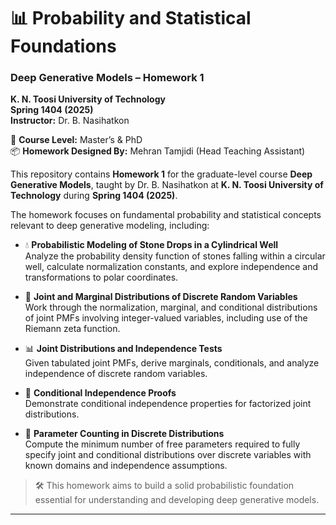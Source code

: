# 📊 Probability and Statistical Foundations  
### Deep Generative Models – Homework 1  
**K. N. Toosi University of Technology**  
**Spring 1404 (2025)**  
**Instructor:** Dr. B. Nasihatkon  

📘 **Course Level:** Master’s & PhD  
📦 **Homework Designed By:** Mehran Tamjidi (Head Teaching Assistant)  

This repository contains **Homework 1** for the graduate-level course **Deep Generative Models**, taught by Dr. B. Nasihatkon at **K. N. Toosi University of Technology** during **Spring 1404 (2025)**.

The homework focuses on fundamental probability and statistical concepts relevant to deep generative modeling, including:

- 💧 **Probabilistic Modeling of Stone Drops in a Cylindrical Well**  
  Analyze the probability density function of stones falling within a circular well, calculate normalization constants, and explore independence and transformations to polar coordinates.

- 🔢 **Joint and Marginal Distributions of Discrete Random Variables**  
  Work through the normalization, marginal, and conditional distributions of joint PMFs involving integer-valued variables, including use of the Riemann zeta function.

- 📊 **Joint Distributions and Independence Tests**  
  Given tabulated joint PMFs, derive marginals, conditionals, and analyze independence of discrete random variables.

- 🔗 **Conditional Independence Proofs**  
  Demonstrate conditional independence properties for factorized joint distributions.

- 📐 **Parameter Counting in Discrete Distributions**  
  Compute the minimum number of free parameters required to fully specify joint and conditional distributions over discrete variables with known domains and independence assumptions.

> 🛠️ This homework aims to build a solid probabilistic foundation essential for understanding and developing deep generative models.

---

